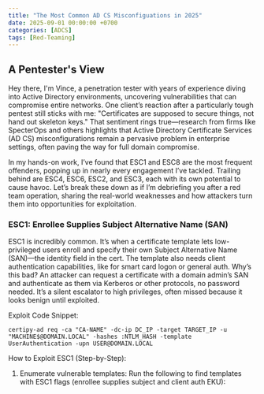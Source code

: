 ```yaml
---
title: "The Most Common AD CS Misconfiguations in 2025"
date: 2025-09-01 00:00:00 +0700
categories: [ADCS]
tags: [Red-Teaming]
---
```


## A Pentester's View

Hey there, I'm Vince, a penetration tester with years of experience diving into Active Directory environments, uncovering vulnerabilities that can compromise entire networks. One client’s reaction after a particularly tough pentest still sticks with me: "Certificates are supposed to secure things, not hand out skeleton keys." That sentiment rings true—research from firms like SpecterOps and others highlights that Active Directory Certificate Services (AD CS) misconfigurations remain a pervasive problem in enterprise settings, often paving the way for full domain compromise.

In my hands-on work, I’ve found that ESC1 and ESC8 are the most frequent offenders, popping up in nearly every engagement I’ve tackled. Trailing behind are ESC4, ESC6, ESC2, and ESC3, each with its own potential to cause havoc. Let’s break these down as if I’m debriefing you after a red team operation, sharing the real-world weaknesses and how attackers turn them into opportunities for exploitation.

### ESC1: Enrollee Supplies Subject Alternative Name (SAN)

ESC1 is incredibly common. It’s when a certificate template lets low-privileged users enroll and specify their own Subject Alternative Name (SAN)—the identity field in the cert. The template also needs client authentication capabilities, like for smart card logon or general auth. Why’s this bad? An attacker can request a certificate with a domain admin’s SAN and authenticate as them via Kerberos or other protocols, no password needed. It’s a silent escalator to high privileges, often missed because it looks benign until exploited.

Exploit Code Snippet:
```
certipy-ad req -ca "CA-NAME" -dc-ip DC_IP -target TARGET_IP -u "MACHINE$@DOMAIN.LOCAL" -hashes :NTLM_HASH -template UserAuthentication -upn USER@DOMAIN.LOCAL
```

How to Exploit ESC1 (Step-by-Step):
1.	Enumerate vulnerable templates: Run the following to find templates with ESC1 flags (enrollee supplies subject and client auth EKU):

